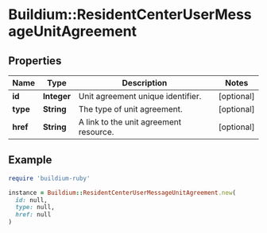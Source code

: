 # Buildium::ResidentCenterUserMessageUnitAgreement

## Properties

| Name | Type | Description | Notes |
| ---- | ---- | ----------- | ----- |
| **id** | **Integer** | Unit agreement unique identifier. | [optional] |
| **type** | **String** | The type of unit agreement. | [optional] |
| **href** | **String** | A link to the unit agreement resource. | [optional] |

## Example

```ruby
require 'buildium-ruby'

instance = Buildium::ResidentCenterUserMessageUnitAgreement.new(
  id: null,
  type: null,
  href: null
)
```

